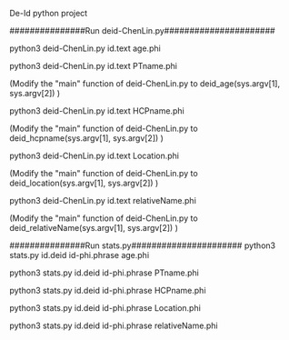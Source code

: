 De-Id python project

###############Run deid-ChenLin.py######################

python3 deid-ChenLin.py id.text age.phi

python3 deid-ChenLin.py id.text PTname.phi

(Modify the "main" function of deid-ChenLin.py to deid_age(sys.argv[1], sys.argv[2]) )

python3 deid-ChenLin.py id.text HCPname.phi

(Modify the "main" function of deid-ChenLin.py to deid_hcpname(sys.argv[1], sys.argv[2]) )

python3 deid-ChenLin.py id.text Location.phi

(Modify the "main" function of deid-ChenLin.py to deid_location(sys.argv[1], sys.argv[2]) )

python3 deid-ChenLin.py id.text relativeName.phi

(Modify the "main" function of deid-ChenLin.py to deid_relativeName(sys.argv[1], sys.argv[2]) )

###############Run stats.py######################
python3 stats.py id.deid id-phi.phrase age.phi

python3 stats.py id.deid id-phi.phrase PTname.phi

python3 stats.py id.deid id-phi.phrase HCPname.phi

python3 stats.py id.deid id-phi.phrase Location.phi

python3 stats.py id.deid id-phi.phrase relativeName.phi




